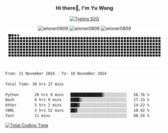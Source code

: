 <h3 align="center">Hi there👋, I'm Yu Wang</h1>

<p align="center"><a href="https://git.io/typing-svg"><img src="https://readme-typing-svg.demolab.com?font=Alex+Brush&size=18&pause=1000&color=716A50&background=6F66FF00&center=true&vCenter=true&width=435&lines=To+love+oneself+is+the+beginning+of+a+lifelong+romance.+%E2%80%94+Oscar+Wilde" alt="Typing SVG" /></a></p>


<p align="center">
 <img src="https://github-readme-stats.vercel.app/api/top-langs?username=wloner0809&show_icons=true&locale=en&layout=compact" alt="wloner0809" height=120 />
 <img src="https://github-readme-stats.vercel.app/api?username=wloner0809&show_icons=true&locale=en" alt="wloner0809" height=120 />
 <img src="https://github-readme-streak-stats.herokuapp.com/?user=wloner0809&" alt="wloner0809" height=120 />
 <img src="https://github.com/Wloner0809/Wloner0809/blob/output/github-contribution-grid-snake.svg">
</p>
 
<!--START_SECTION:waka-->

```txt
From: 11 November 2024 - To: 18 November 2024

Total Time: 30 hrs 27 mins

Python       20 hrs 9 mins   ██████████████▒░░░░░░░░░░   56.76 %
Bash         6 hrs 9 mins    ████▒░░░░░░░░░░░░░░░░░░░░   17.33 %
Other        5 hrs 2 mins    ███▓░░░░░░░░░░░░░░░░░░░░░   14.22 %
YAML         3 hrs 52 mins   ██▓░░░░░░░░░░░░░░░░░░░░░░   10.92 %
Text         11 mins         ░░░░░░░░░░░░░░░░░░░░░░░░░   00.54 %
```

<!--END_SECTION:waka-->

[![Total Coding Time](https://wakatime.com/badge/user/3b010e91-e8bb-445f-9eac-c8ab5bc30cb6.svg)](https://wakatime.com/@3b010e91-e8bb-445f-9eac-c8ab5bc30cb6)
